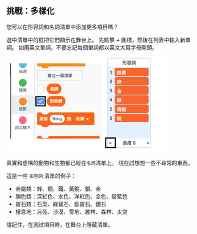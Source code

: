 ## 挑戰：多樣化

您可以在形容詞和名詞清單中添加更多項目嗎？

選中清單中的框把它們顯示在舞台上。 先點擊 **+** 圖標，然後在列表中輸入新單詞。 如用英文單詞，不要忘記每個單詞都以英文大寫字母開頭。

![截圖](images/usernames-add.png)

真實和虛構的動物和生物都已經在`名詞`清單上。 現在試想想一些不尋常的東西。

這是一些 `形容詞` 清單的例子：

+ 金屬類：鋅、銅、鐵、黃銅、銀、金
+ 顏色類：深紅色、水色、洋紅色、金色、靛藍色
+ 寶石類：石英、綠寶石、藍寶石、鑽石
+ 棲息地：月亮、沙漠、雪地、叢林、森林、太空

請記住，在測試項目時，在舞台上隱藏清單。